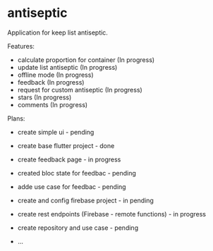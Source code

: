 
# antiseptic
Application for keep list antiseptic. 


Features:
- calculate proportion for container (In progress)
- update list antiseptic (In progress)
- offline mode (In progress)
- feedback (In progress)
- request for custom antiseptic  (In progress)
- stars (In progress)
- comments (In progress)



Plans:

- create simple ui - pending
- create base flutter project  - done 
- create feedback page - in progress
- created bloc state for feedbac - pending
- adde use case for feedbac - pending
- create and config firebase project  - in pending
- create rest endpoints (Firebase - remote functions) - in progress
- create repository and use case - pending

- ...

